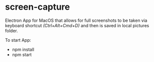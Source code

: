 # screen-capture
Electron App for MacOS that allows for full screenshots to be taken via keyboard shortcut *(Ctrl+Alt+Cmd+D)* and then is saved in local pictures folder.

To start App:
- npm install
- npm start
